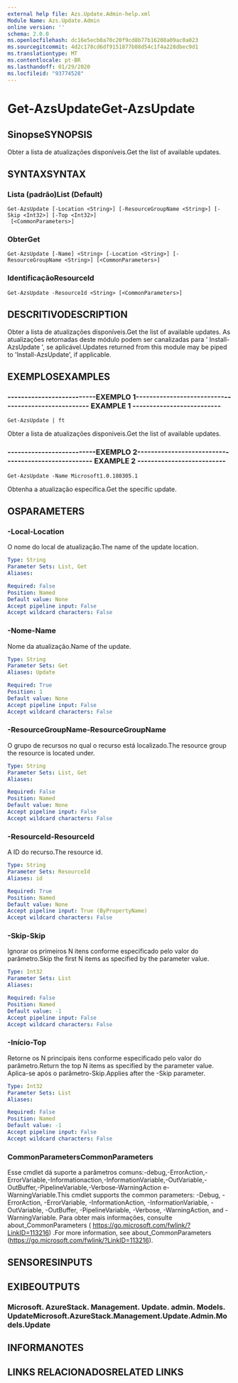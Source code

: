 ```yaml
---
external help file: Azs.Update.Admin-help.xml
Module Name: Azs.Update.Admin
online version: ''
schema: 2.0.0
ms.openlocfilehash: dc16e5ecb0a70c20f9cd8b77b16208a09ac0a023
ms.sourcegitcommit: 4d2c178cd6df9151877b08d54c1f4a228dbec9d1
ms.translationtype: MT
ms.contentlocale: pt-BR
ms.lasthandoff: 01/29/2020
ms.locfileid: "93774528"
---
```

# <span data-ttu-id="c99f7-101">Get-AzsUpdate</span><span class="sxs-lookup"><span data-stu-id="c99f7-101">Get-AzsUpdate</span></span>

## <span data-ttu-id="c99f7-102">Sinopse</span><span class="sxs-lookup"><span data-stu-id="c99f7-102">SYNOPSIS</span></span>
<span data-ttu-id="c99f7-103">Obter a lista de atualizações disponíveis.</span><span class="sxs-lookup"><span data-stu-id="c99f7-103">Get the list of available updates.</span></span>

## <span data-ttu-id="c99f7-104">SYNTAX</span><span class="sxs-lookup"><span data-stu-id="c99f7-104">SYNTAX</span></span>

### <span data-ttu-id="c99f7-105">Lista (padrão)</span><span class="sxs-lookup"><span data-stu-id="c99f7-105">List (Default)</span></span>
```
Get-AzsUpdate [-Location <String>] [-ResourceGroupName <String>] [-Skip <Int32>] [-Top <Int32>]
 [<CommonParameters>]
```

### <span data-ttu-id="c99f7-106">Obter</span><span class="sxs-lookup"><span data-stu-id="c99f7-106">Get</span></span>
```
Get-AzsUpdate [-Name] <String> [-Location <String>] [-ResourceGroupName <String>] [<CommonParameters>]
```

### <span data-ttu-id="c99f7-107">Identificação</span><span class="sxs-lookup"><span data-stu-id="c99f7-107">ResourceId</span></span>
```
Get-AzsUpdate -ResourceId <String> [<CommonParameters>]
```

## <span data-ttu-id="c99f7-108">DESCRITIVO</span><span class="sxs-lookup"><span data-stu-id="c99f7-108">DESCRIPTION</span></span>
<span data-ttu-id="c99f7-109">Obter a lista de atualizações disponíveis.</span><span class="sxs-lookup"><span data-stu-id="c99f7-109">Get the list of available updates.</span></span> <span data-ttu-id="c99f7-110">As atualizações retornadas deste módulo podem ser canalizadas para ' Install-AzsUpdate ', se aplicável.</span><span class="sxs-lookup"><span data-stu-id="c99f7-110">Updates returned from this module may be piped to 'Install-AzsUpdate', if applicable.</span></span>

## <span data-ttu-id="c99f7-111">EXEMPLOS</span><span class="sxs-lookup"><span data-stu-id="c99f7-111">EXAMPLES</span></span>

### <span data-ttu-id="c99f7-112">--------------------------EXEMPLO 1--------------------------</span><span class="sxs-lookup"><span data-stu-id="c99f7-112">-------------------------- EXAMPLE 1 --------------------------</span></span>
```
Get-AzsUpdate | ft
```

<span data-ttu-id="c99f7-113">Obter a lista de atualizações disponíveis.</span><span class="sxs-lookup"><span data-stu-id="c99f7-113">Get the list of available updates.</span></span>

### <span data-ttu-id="c99f7-114">--------------------------EXEMPLO 2--------------------------</span><span class="sxs-lookup"><span data-stu-id="c99f7-114">-------------------------- EXAMPLE 2 --------------------------</span></span>
```
Get-AzsUpdate -Name Microsoft1.0.180305.1
```

<span data-ttu-id="c99f7-115">Obtenha a atualização específica.</span><span class="sxs-lookup"><span data-stu-id="c99f7-115">Get the specific update.</span></span>

## <span data-ttu-id="c99f7-116">OS</span><span class="sxs-lookup"><span data-stu-id="c99f7-116">PARAMETERS</span></span>

### <span data-ttu-id="c99f7-117">-Local</span><span class="sxs-lookup"><span data-stu-id="c99f7-117">-Location</span></span>
<span data-ttu-id="c99f7-118">O nome do local de atualização.</span><span class="sxs-lookup"><span data-stu-id="c99f7-118">The name of the update location.</span></span>

```yaml
Type: String
Parameter Sets: List, Get
Aliases: 

Required: False
Position: Named
Default value: None
Accept pipeline input: False
Accept wildcard characters: False
```

### <span data-ttu-id="c99f7-119">-Nome</span><span class="sxs-lookup"><span data-stu-id="c99f7-119">-Name</span></span>
<span data-ttu-id="c99f7-120">Nome da atualização.</span><span class="sxs-lookup"><span data-stu-id="c99f7-120">Name of the update.</span></span>

```yaml
Type: String
Parameter Sets: Get
Aliases: Update

Required: True
Position: 1
Default value: None
Accept pipeline input: False
Accept wildcard characters: False
```

### <span data-ttu-id="c99f7-121">-ResourceGroupName</span><span class="sxs-lookup"><span data-stu-id="c99f7-121">-ResourceGroupName</span></span>
<span data-ttu-id="c99f7-122">O grupo de recursos no qual o recurso está localizado.</span><span class="sxs-lookup"><span data-stu-id="c99f7-122">The resource group the resource is located under.</span></span>

```yaml
Type: String
Parameter Sets: List, Get
Aliases: 

Required: False
Position: Named
Default value: None
Accept pipeline input: False
Accept wildcard characters: False
```

### <span data-ttu-id="c99f7-123">-ResourceId</span><span class="sxs-lookup"><span data-stu-id="c99f7-123">-ResourceId</span></span>
<span data-ttu-id="c99f7-124">A ID do recurso.</span><span class="sxs-lookup"><span data-stu-id="c99f7-124">The resource id.</span></span>

```yaml
Type: String
Parameter Sets: ResourceId
Aliases: id

Required: True
Position: Named
Default value: None
Accept pipeline input: True (ByPropertyName)
Accept wildcard characters: False
```

### <span data-ttu-id="c99f7-125">-Skip</span><span class="sxs-lookup"><span data-stu-id="c99f7-125">-Skip</span></span>
<span data-ttu-id="c99f7-126">Ignorar os primeiros N itens conforme especificado pelo valor do parâmetro.</span><span class="sxs-lookup"><span data-stu-id="c99f7-126">Skip the first N items as specified by the parameter value.</span></span>

```yaml
Type: Int32
Parameter Sets: List
Aliases: 

Required: False
Position: Named
Default value: -1
Accept pipeline input: False
Accept wildcard characters: False
```

### <span data-ttu-id="c99f7-127">-Início</span><span class="sxs-lookup"><span data-stu-id="c99f7-127">-Top</span></span>
<span data-ttu-id="c99f7-128">Retorne os N principais itens conforme especificado pelo valor do parâmetro.</span><span class="sxs-lookup"><span data-stu-id="c99f7-128">Return the top N items as specified by the parameter value.</span></span>
<span data-ttu-id="c99f7-129">Aplica-se após o parâmetro-Skip.</span><span class="sxs-lookup"><span data-stu-id="c99f7-129">Applies after the -Skip parameter.</span></span>

```yaml
Type: Int32
Parameter Sets: List
Aliases: 

Required: False
Position: Named
Default value: -1
Accept pipeline input: False
Accept wildcard characters: False
```

### <span data-ttu-id="c99f7-130">CommonParameters</span><span class="sxs-lookup"><span data-stu-id="c99f7-130">CommonParameters</span></span>
<span data-ttu-id="c99f7-131">Esse cmdlet dá suporte a parâmetros comuns:-debug,-ErrorAction,-ErrorVariable,-Informationaction,-InformationVariable,-OutVariable,-OutBuffer,-PipelineVariable,-Verbose-WarningAction e-WarningVariable.</span><span class="sxs-lookup"><span data-stu-id="c99f7-131">This cmdlet supports the common parameters: -Debug, -ErrorAction, -ErrorVariable, -InformationAction, -InformationVariable, -OutVariable, -OutBuffer, -PipelineVariable, -Verbose, -WarningAction, and -WarningVariable.</span></span> <span data-ttu-id="c99f7-132">Para obter mais informações, consulte about_CommonParameters ( https://go.microsoft.com/fwlink/?LinkID=113216) .</span><span class="sxs-lookup"><span data-stu-id="c99f7-132">For more information, see about_CommonParameters (https://go.microsoft.com/fwlink/?LinkID=113216).</span></span>

## <span data-ttu-id="c99f7-133">SENSORES</span><span class="sxs-lookup"><span data-stu-id="c99f7-133">INPUTS</span></span>

## <span data-ttu-id="c99f7-134">EXIBE</span><span class="sxs-lookup"><span data-stu-id="c99f7-134">OUTPUTS</span></span>

### <span data-ttu-id="c99f7-135">Microsoft. AzureStack. Management. Update. admin. Models. Update</span><span class="sxs-lookup"><span data-stu-id="c99f7-135">Microsoft.AzureStack.Management.Update.Admin.Models.Update</span></span>

## <span data-ttu-id="c99f7-136">INFORMA</span><span class="sxs-lookup"><span data-stu-id="c99f7-136">NOTES</span></span>

## <span data-ttu-id="c99f7-137">LINKS RELACIONADOS</span><span class="sxs-lookup"><span data-stu-id="c99f7-137">RELATED LINKS</span></span>

